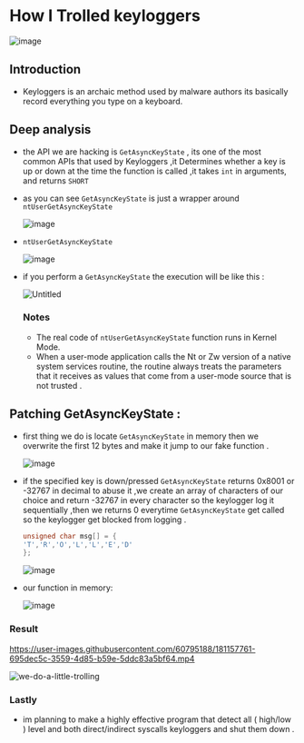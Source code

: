 # How I Trolled keyloggers

![image](https://user-images.githubusercontent.com/60795188/181312338-8189f4df-6aa7-4e4a-ad24-82fb4973f68f.png)

## Introduction

* Keyloggers is an archaic method used by malware authors its basically record everything you type on a keyboard.

## Deep analysis

* the API we are hacking is ```GetAsyncKeyState``` , its one of the most common APIs that used by Keyloggers ,it Determines whether a key is up or down at the time the function is called ,it takes ```int``` in arguments, and returns ```SHORT```

* as you can see  ```GetAsyncKeyState``` is just a wrapper around  ```ntUserGetAsyncKeyState```

    ![image](https://user-images.githubusercontent.com/60795188/181027573-b0047600-9204-48fb-a871-cc6decdc48cc.png)
 
 * ```ntUserGetAsyncKeyState```
 
    ![image](https://user-images.githubusercontent.com/60795188/181042793-332fd5e8-d49b-490a-9732-903fa7385133.png)

* if you perform a ```GetAsyncKeyState``` the execution will be like this :

    ![Untitled](https://user-images.githubusercontent.com/60795188/181153111-9f94e5d5-eda1-4a60-badb-285f6b961123.png)
 
     ### Notes
   * The real code of ```ntUserGetAsyncKeyState``` function runs in Kernel Mode.
   * When a user-mode application calls the Nt or Zw version of a native system services routine, the routine always treats the parameters that it receives as values that come from a user-mode source that is not trusted .
  
## Patching GetAsyncKeyState :
 
 * first thing we do is locate ```GetAsyncKeyState``` in memory then we overwrite the first 12 bytes and make it jump to our fake function .
 
    ![image](https://user-images.githubusercontent.com/60795188/181050738-c179511f-1a38-499d-a776-2d09bc2ceae0.png)
    
 * if the specified key is down/pressed ```GetAsyncKeyState``` returns 0x8001 or -32767 in decimal to abuse it ,we create an array of characters of our choice and return -32767 in every character so the keylogger log it sequentially ,then we returns 0 everytime ```GetAsyncKeyState``` get called so the keylogger get blocked from logging .
  
      ```C
      unsigned char	msg[] = {
      'T','R','O','L','L','E','D'
      };
    ```

    ![image](https://user-images.githubusercontent.com/60795188/181054594-cea62c51-70f0-4aa7-bda1-85c4cf53f021.png)
    
 * our function in memory:

    ![image](https://user-images.githubusercontent.com/60795188/181062115-b33354e2-68d6-4aa0-b7e6-6506d6be2bc4.png)

### Result


https://user-images.githubusercontent.com/60795188/181157761-695dec5c-3559-4d85-b59e-5ddc83a5bf64.mp4

![we-do-a-little-trolling](https://user-images.githubusercontent.com/60795188/160684587-14c40393-24f2-441e-803d-62104b864680.gif)


### Lastly

* im planning to make a highly effective program that detect all ( high/low ) level and both direct/indirect syscalls keyloggers and shut them down .
